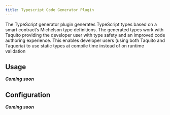 ```yaml
---
title: Typescript Code Generator Plugin
---
```


The TypeScript generator plugin generates TypeScript types based on a smart contract’s Michelson type definitions. The generated types work with Taquito providing the developer user with type safety and an improved code authoring experience. This enables developer users (using both Taquito and Taqueria) to use static types at compile time instead of on runtime validation


## Usage

***Coming soon***

## Configuration

***Coming soon***

